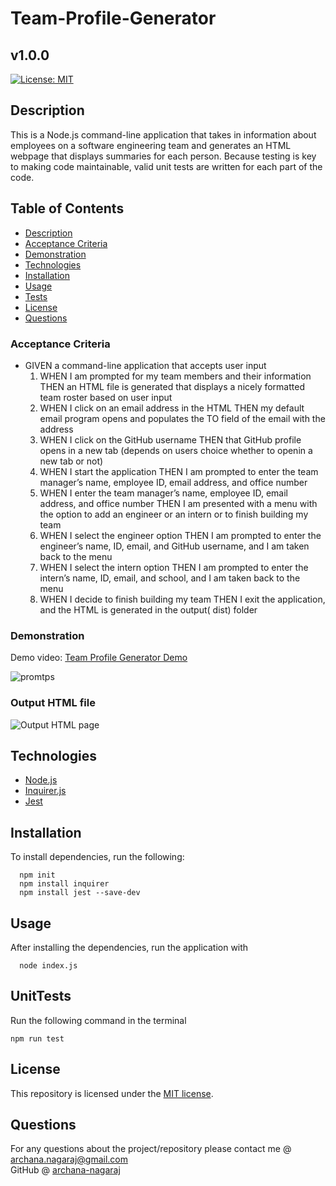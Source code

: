 # Team-Profile-Generator
## v1.0.0

[![License: MIT](https://img.shields.io/github/license/tiffany-brand/professional-README-generator?style=plastic)](./LICENSE)


## Description

This is a Node.js command-line application that takes in information about employees on a software engineering team and generates an HTML webpage that displays summaries for each person. Because testing is key to making code maintainable, valid unit tests are written for each part of the code.


## Table of Contents

* [Description](#description)
* [Acceptance Criteria](#AcceptanceCriteria)
* [Demonstration](#demonstration)
* [Technologies](#technologies)
* [Installation](#installation)
* [Usage](#usage)
* [Tests](#Unittests)
* [License](#license)
* [Questions](#questions)


### Acceptance Criteria

*  GIVEN a command-line application that accepts user input
    1. WHEN I am prompted for my team members and their information
        THEN an HTML file is generated that displays a nicely formatted team roster based on user input
    2. WHEN I click on an email address in the HTML
        THEN my default email program opens and populates the TO field of the email with the address
    3. WHEN I click on the GitHub username
        THEN that GitHub profile opens in a new tab (depends on users choice whether to openin a new tab or not)
    4. WHEN I start the application
        THEN I am prompted to enter the team manager’s name, employee ID, email address, and office number
    5. WHEN I enter the team manager’s name, employee ID, email address, and office number
        THEN I am presented with a menu with the option to add an engineer or an intern or to finish building my team
    6. WHEN I select the engineer option
        THEN I am prompted to enter the engineer’s name, ID, email, and GitHub username, and I am taken back to the menu
    7. WHEN I select the intern option
        THEN I am prompted to enter the intern’s name, ID, email, and school, and I am taken back to the menu
    8. WHEN I decide to finish building my team
        THEN I exit the application, and the HTML is generated in the output( dist)  folder


### Demonstration

Demo video: [Team Profile Generator Demo](https://drive.google.com/file/d/1UjqaENPhlYIMao5IW-FpiURSwRQk2Zpt/view)

![promtps](./images/prompts.png)

### Output HTML file
![Output HTML page](./images/generatedREADME.png)


## Technologies

* [Node.js](https://nodejs.org/)
* [Inquirer.js](https://www.npmjs.com/package/inquirer)
* [Jest](https://jestjs.io/)

## Installation

To install dependencies, run the following:

      npm init
      npm install inquirer
      npm install jest --save-dev 


## Usage

After installing the dependencies, run the application with 

      node index.js

## UnitTests

Run the following command in the terminal  

    npm run test
      

## License

This repository is licensed under the [MIT license](./LICENSE).


## Questions

For any questions about the project/repository please contact me @ [archana.nagaraj@gmail.com](mailto:archana.nagaraj@gmail.com) </br>
GitHub @ [archana-nagaraj](https://github.com/archana-nagaraj) 
